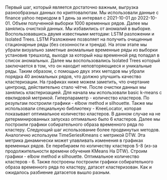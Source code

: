 Первый шаг, который является достаточно важным, выгрузка разнообразных данных по криптовалютам. Мы использовали данные с finance yahoo периодом в 1 день за интервал с 2021-10-01 до 2022-10-01. Объем полученной выборки 1000 временных рядов. Далее мы занялись очисткой данных. Мы избавились от аномалий в выборке. Воспользовавшись двумя известными методам: LSTM разложении и Isolated Trees. LSTM Разложение позволяет на получить очищенные стационарные ряды (без сезонности и тренда). На этом этапе мы убрали визуально заметные аномальные временные ряды из выборки установив трешхолд, выходя за который наш временной ряд попадал в список аномальных.
Далее мы воспользовались Isolated Trees который заключается в том, что он находит неповторяющиеся и уникальные ряды. 
Таким образом, с помощью двух этих методов мы убрали порядка 40 аномальных рядов, что должно улучшить качество кластеризации.
На графиках ниже можем заметить, что очертание центроид, действительно стало чётче.
После очистки данных мы занялись кластеризацией. Для начала мы использовали basic k-means с евклидовой метрикой. Гиперпараметр - количество кластеров. По результам построили графики - elbow method и silhouette. Также мы использовали специальную библиотеку - KneeLocator, которая показывает оптимальное количество кластеров. В данном случае на не детерминированных запусказ оптимально было 6 кластеров. Далее мы построили графики собирательного образа временного ряда по кластеру. Следующий шаг использование более продвинутых методов. Аналогично используем TimeSeriesKmeans с метрикой DTW. Эта метрика динамически может улавливать изменения в графиках временных рядов. Ее перебираем по количеству кластеров 5-8 (из-за продолжительности времени обучения KMeans На DTW). Строим графики - elbow method и silhouette. Оптимальное количество кластеров - 6. Также построены построили графики собирательного образа временного ряда по кластеру, датасет кластеризован. Как и ожидалось разбиение датасетов вышло разным.
